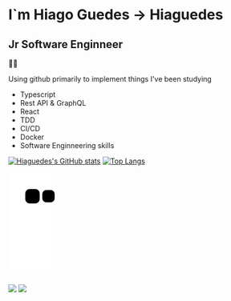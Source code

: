#  I`m Hiago Guedes -> Hiaguedes

## Jr Software Enginneer

:technologist:

Using github primarily to implement things I've been studying

- Typescript
- Rest API & GraphQL
- React
- TDD
- CI/CD
- Docker
- Software Enginneering skills

[![Hiaguedes's GitHub stats](https://github-readme-stats.vercel.app/api?username=Hiaguedes&theme=radical)](https://github.com/anuraghazra/github-readme-stats)
[![Top Langs](https://github-readme-stats.vercel.app/api/top-langs/?username=Hiaguedes&layout=compact&theme=radical)](https://github.com/anuraghazra/github-readme-stats)

![Snake Animation](https://github.com/Hiaguedes/Hiaguedes/blob/output/github-contribution-grid-snake.svg)

##

  <a href = "mailto:hiagorguedes@gmail.com"><img src="https://img.shields.io/badge/-Gmail-%23333?style=for-the-badge&logo=gmail&logoColor=white" target="_blank"></a>
  <a href="https://www.linkedin.com/in/hiagoguedes/" target="_blank"><img src="https://img.shields.io/badge/-LinkedIn-%230077B5?style=for-the-badge&logo=linkedin&logoColor=white" target="_blank"></a> 